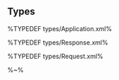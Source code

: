 ## Types

%TYPEDEF types/Application.xml%

%TYPEDEF types/Response.xml%

%TYPEDEF types/Request.xml%

%~%